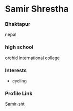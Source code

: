 # Samir Shrestha

### Bhaktapur

nepal

### high school

orchid international college

### Interests

- cycling

### Profile Link

[Samir-sht](https://github.com/Samir-sht/)
